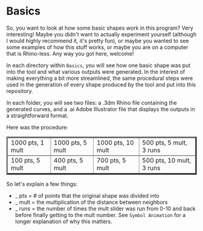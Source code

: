 # Basics

So, you want to look at how some basic shapes work in this program? Very interesting! Maybe you didn't want to actually experiment yourself (although I would highly recommend it, it's pretty fun), or maybe you wanted to see some examples of how this stuff works, or maybe you are on a computer that is Rhino-less. Any way you got here, welcome!

In each directory within `Basics`, you will see how one basic shape was put into the tool and what various outputs were generated. In the interest of making everything a bit more streamlined, the same procedural steps were used in the generation of every shape produced by the tool and put into this repository.

In each folder, you will see two files: a .3dm Rhino file containing the generated curves, and a .ai Adobe Illustrator file that displays the outputs in a straightforward format. 

Here was the procedure:

<table border="3">
<tr>
    <td>1000 pts, 1 mult</td>
    <td>1000 pts, 5 mult</td>
    <td>1000 pts, 10 mult</td>
    <td>500 pts, 5 mult, 3 runs</td>
<tr>
<tr>
    <td>100 pts, 5 mult</td>
    <td>400 pts, 5 mult</td>
    <td>700 pts, 5 mult</td>
    <td>500 pts, 10 mult, 3 runs</td>
<tr>
</table>

So let's explain a few things:

- _ pts = # of points that the original shape was divided into
- _ mult = the multiplication of the distance between neighbors
- _ runs = the number of times the mult slider was run from 0-10 and back before finally getting to the mult number. See `Symbol Animation` for a longer explanation of why this matters.
